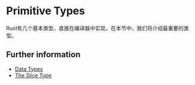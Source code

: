# Primitive Types

Rust有几个基本类型，直接在编译器中实现。在本节中，我们将介绍最重要的类型。

## Further information

- [Data Types](https://www.rustwiki.org.cn/zh-CN/book/ch03-02-data-types.html)
- [The Slice Type](https://www.rustwiki.org.cn/zh-CN/book/ch04-03-slices.html)
